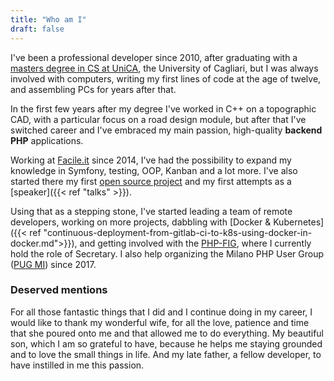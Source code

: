 ```yaml
---
title: "Who am I"
draft: false
---
```

I've been a professional developer since 2010, after graduating with a [masters degree in CS at UniCA](http://informatica.unica.it/), the University of Cagliari, but I was always involved with computers, writing my first lines of code at the age of twelve, and assembling PCs for years after that.

In the first few years after my degree I've worked in C++ on a topographic CAD, with a particular focus on a road design module, but after that I've switched career and I've embraced my main passion, high-quality **backend PHP** applications.

Working at [Facile.it](https://engineering.facile.it/) since 2014, I've had the possibility to expand my knowledge in Symfony, testing, OOP, Kanban and a lot more. I've also started there my first [open source project](https://github.com/facile-it/paraunit) and my first attempts as a [speaker]({{< ref "talks" >}}).

Using that as a stepping stone, I've started leading a team of remote developers, working on more projects, dabbling with [Docker & Kubernetes]({{< ref "continuous-deployment-from-gitlab-ci-to-k8s-using-docker-in-docker.md">}}), and getting involved with the [PHP-FIG](https://www.php-fig.org/), where I currently hold the role of Secretary. I also help organizing the Milano PHP User Group ([PUG MI](https://milano.grusp.org)) since 2017.

### Deserved mentions
For all those fantastic things that I did and I continue doing in my career, I would like to thank my wonderful wife, for all the love, patience and time that she poured onto me and that allowed me to do everything. My beautiful son, which I am so grateful to have, because he helps me staying grounded and to love the small things in life. And my late father, a fellow developer, to have instilled in me this passion.
